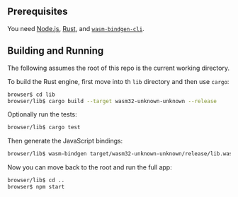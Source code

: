 ## Prerequisites

You need [Node.js](https://nodejs.org/), [Rust](https://www.rust-lang.org/), and [`wasm-bindgen-cli`](https://crates.io/crates/wasm-bindgen-cli).

## Building and Running

The following assumes the root of this repo is the current working directory.

To build the Rust engine, first move into th `lib` directory and then use `cargo`:

```sh
browser$ cd lib
browser/lib$ cargo build --target wasm32-unknown-unknown --release
```

Optionally run the tests:

```sh
browser/lib$ cargo test
```

Then generate the JavaScript bindings:

```sh
browser/lib$ wasm-bindgen target/wasm32-unknown-unknown/release/lib.wasm --out-dir ../lib-bindings/ --target bundler
```

Now you can move back to the root and run the full app:

```sh
browser/lib$ cd ..
browser$ npm start
```
